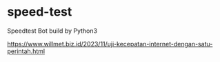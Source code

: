 # speed-test
Speedtest Bot build by Python3

https://www.willmet.biz.id/2023/11/uji-kecepatan-internet-dengan-satu-perintah.html
